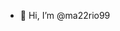 - 👋 Hi, I’m @ma22rio99   


<!---
ma22rio99/ma22rio99 is a ✨ special ✨ repository because its `README.md` (this file) appears on your GitHub profile.
You can click the Preview link to take a look at your changes.
--->
